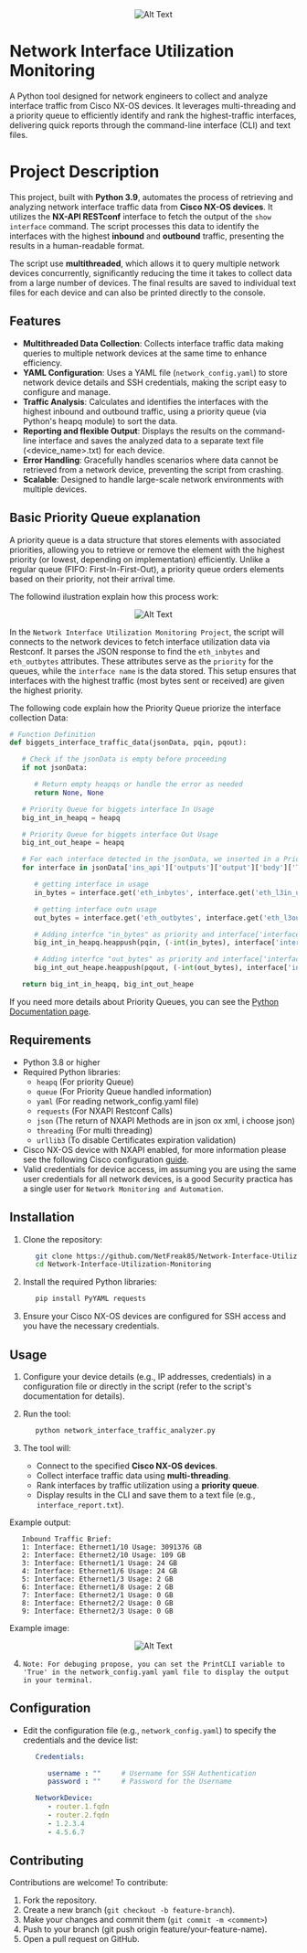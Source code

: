 <div align="center">
  <img src="images/Network Interface Utilization Monitoring.jpeg" alt="Alt Text"/>
</div>

# Network Interface Utilization Monitoring

A Python tool designed for network engineers to collect and analyze interface traffic from Cisco NX-OS devices. It leverages multi-threading and a priority queue to efficiently identify and rank the highest-traffic interfaces, delivering quick reports through the command-line interface (CLI) and text files.

# Project Description

This project, built with **Python 3.9**, automates the process of retrieving and analyzing network interface traffic data from **Cisco NX-OS devices**. It utilizes the **NX-API RESTconf** interface to fetch the output of the `show interface` command. The script processes this data to identify the interfaces with the highest **inbound** and **outbound** traffic, presenting the results in a human-readable format.

The script use **multithreaded**, which allows it to query multiple network devices concurrently, significantly reducing the time it takes to collect data from a large number of devices. The final results are saved to individual text files for each device and can also be printed directly to the console.

## Features

- **Multithreaded Data Collection**: Collects interface traffic data making queries to multiple network devices at the same time to enhance efficiency.
- **YAML Configuration**: Uses a YAML file (`network_config.yaml`) to store network device details and SSH credentials, making the script easy to configure and manage.
- **Traffic Analysis**: Calculates and identifies the interfaces with the highest inbound and outbound traffic, using a priority queue (via Python's heapq module) to sort the data.
- **Reporting and flexible Output**: Displays the results on the command-line interface and saves the analyzed data to a separate text file (<device_name>.txt) for each device.
- **Error Handling**: Gracefully handles scenarios where data cannot be retrieved from a network device, preventing the script from crashing.
- **Scalable**: Designed to handle large-scale network environments with multiple devices.

## Basic Priority Queue explanation

A priority queue is a data structure that stores elements with associated priorities, allowing you to retrieve or remove the element with the highest priority (or lowest, depending on implementation) efficiently. Unlike a regular queue (FIFO: First-In-First-Out), a priority queue orders elements based on their priority, not their arrival time.

The followind ilustration explain how this process work:

<space><space>

<div align="center">
  <img src="images/Priority Queue Int Usage Sorting .png" alt="Alt Text"/>
</div>

<space><space>

In the `Network Interface Utilization Monitoring Project`, the script will connects to the network devices to fetch interface utilization data via Restconf. It parses the JSON response to find the `eth_inbytes` and `eth_outbytes` attributes. These attributes serve as the `priority` for the queues, while the `interface name` is the data stored. This setup ensures that interfaces with the highest traffic (most bytes sent or received) are given the highest priority.

The following code explain how the Priority Queue priorize the interface collection Data: 

<space><space>

   ```python
   # Function Definition
   def biggets_interface_traffic_data(jsonData, pqin, pqout):

      # Check if the jsonData is empty before proceeding
      if not jsonData:

         # Return empty heapqs or handle the error as needed
         return None, None

      # Priority Queue for biggets interface In Usage
      big_int_in_heapq = heapq

      # Priority Queue for biggets interface Out Usage
      big_int_out_heape = heapq

      # For each interface detected in the jsonData, we inserted in a Priority Queue for sorting based on highest utilization
      for interface in jsonData['ins_api']['outputs']['output']['body']['TABLE_interface']['ROW_interface']:

         # getting interface in usage
         in_bytes = interface.get('eth_inbytes', interface.get('eth_l3in_ucastbytes', interface.get('loop_in_bytes', 0)))

         # getting interface outn usage
         out_bytes = interface.get('eth_outbytes', interface.get('eth_l3out_ucastbytes', interface.get('loop_out_bytes', 0)))

         # Adding interfce "in_bytes" as priority and interface['interface'] as name
         big_int_in_heapq.heappush(pqin, (-int(in_bytes), interface['interface']))

         # Adding interfce "out_bytes" as priority and interface['interface'] as name
         big_int_out_heape.heappush(pqout, (-int(out_bytes), interface['interface']))

      return big_int_in_heapq, big_int_out_heape
   ```
<space><space>

  If you need more details about Priority Queues, you can see the [Python Documentation page](https://docs.python.org/3/library/heapq.html#module-heapq).

## Requirements

- Python 3.8 or higher
- Required Python libraries:
  - `heapq` (For priority Queue)
  - `queue` (For Priority Queue handled information)
  - `yaml` (For reading network_config.yaml file)
  - `requests` (For NXAPI Restconf Calls)
  - `json` (The return of NXAPI Methods are in json ox xml, i choose json)
  - `threading` (For multi threading)
  - `urllib3` (To disable Certificates expiration validation)
- Cisco NX-OS device with NXAPI enabled, for more information please see the following Cisco configuration [guide](https://www.cisco.com/c/en/us/td/docs/switches/datacenter/nexus9000/sw/6-x/programmability/guide/b_Cisco_Nexus_9000_Series_NX-OS_Programmability_Guide/b_Cisco_Nexus_9000_Series_NX-OS_Programmability_Configuration_Guide_chapter_0101.pdf).
- Valid credentials for device access, im assuming you are using the same user credentials for all network devices, is a good Security practica has a single user for `Network Monitoring and Automation`.

## Installation

1. Clone the repository:
   
   ```bash
      git clone https://github.com/NetFreak85/Network-Interface-Utilization-Monitoring.git
      cd Network-Interface-Utilization-Monitoring
   ```

3. Install the required Python libraries:
   
   ```bash
      pip install PyYAML requests 
   ```

4. Ensure your Cisco NX-OS devices are configured for SSH access and you have the necessary credentials.

## Usage

1. Configure your device details (e.g., IP addresses, credentials) in a configuration file or directly in the script (refer to the script's documentation for details).

2. Run the tool:
   ```bash
      python network_interface_traffic_analyzer.py
   ```

3. The tool will:
   
   - Connect to the specified **Cisco NX-OS devices**.
   - Collect interface traffic data using **multi-threading**.
   - Rank interfaces by traffic utilization using a **priority queue**.
   - Display results in the CLI and save them to a text file (e.g., `interface_report.txt`).

<space><space>

Example output:

<space><space>

```
   Inbound Traffic Brief:
   1: Interface: Ethernet1/10 Usage: 3091376 GB
   2: Interface: Ethernet2/10 Usage: 109 GB
   3: Interface: Ethernet1/1 Usage: 24 GB
   4: Interface: Ethernet1/6 Usage: 24 GB
   5: Interface: Ethernet1/3 Usage: 2 GB
   6: Interface: Ethernet1/8 Usage: 2 GB
   7: Interface: Ethernet2/1 Usage: 0 GB
   8: Interface: Ethernet2/2 Usage: 0 GB
   9: Interface: Ethernet2/3 Usage: 0 GB

```

<space><space>

  Example image:

<space><space>

<div align="center">
  <img src="images/router.1.fqdn.output_example.png" alt="Alt Text"/>
</div>

<space><space>

4. `Note: For debuging propose, you can set the PrintCLI variable to 'True' in the network_config.yaml yaml file to display the output in your terminal.`

## Configuration

- Edit the configuration file (e.g., `network_config.yaml`) to specify the credentials and the device list:
  ```yaml
     Credentials:

        username : ""     # Username for SSH Authentication
        password : ""     # Password for the Username

     NetworkDevice:
        - router.1.fqdn
        - router.2.fqdn
        - 1.2.3.4
        - 4.5.6.7
  ```

## Contributing

Contributions are welcome! To contribute:

1. Fork the repository.
2. Create a new branch (`git checkout -b feature-branch`).
3. Make your changes and commit them (`git commit -m <comment>`)
4. Push to your branch (git push origin feature/your-feature-name).
5. Open a pull request on GitHub.
